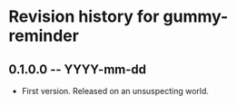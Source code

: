 # Revision history for gummy-reminder

## 0.1.0.0 -- YYYY-mm-dd

* First version. Released on an unsuspecting world.
